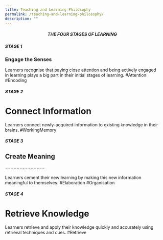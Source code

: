 ```yaml
---
title: Teaching and Learning Philosophy
permalink: /teaching-and-learning-philosophy/
description: ""
---
```

<center><h5>THE FOUR STAGES OF LEARNING</h5></center>


##### STAGE 1

### Engage the Senses

Learners recognise that paying close attention and being actively engaged in learning plays a big part in their initial stages of learning. #Attention #Encoding

##### STAGE 2

Connect Information
===================

Learners connect newly-acquired information to existing knowledge in their brains. #WorkingMemory

##### STAGE 3

## Create Meaning
==============

Learners cement their new learning by making this new information meaningful to themselves. #Elaboration #Organisation

##### STAGE 4

Retrieve Knowledge
==================

Learners retrieve and apply their knowledge quickly and accurately using retrieval techniques and cues. #Retrieve